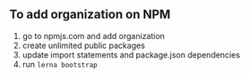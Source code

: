 ## To add organization on NPM

1. go to npmjs.com and add organization
2. create unlimited public packages
3. update import statements and package.json dependencies
4. run `lerna bootstrap`
